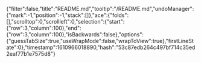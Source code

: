 {"filter":false,"title":"README.md","tooltip":"/README.md","undoManager":{"mark":-1,"position":-1,"stack":[]},"ace":{"folds":[],"scrolltop":0,"scrollleft":0,"selection":{"start":{"row":3,"column":100},"end":{"row":3,"column":100},"isBackwards":false},"options":{"guessTabSize":true,"useWrapMode":false,"wrapToView":true},"firstLineState":0},"timestamp":1610966018890,"hash":"53c87edb264c497bf714c35ed2eaf77b1e7575d8"}